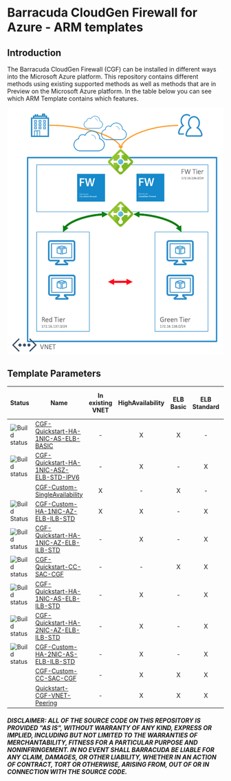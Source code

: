 # Barracuda CloudGen Firewall for Azure - ARM templates

## Introduction

The Barracuda CloudGen Firewall (CGF) can be installed in different ways into the Microsoft Azure platform. This repository contains different methods using existing supported methods as well as methods that are in Preview on the Microsoft Azure platform. In the table below you can see which ARM Template contains which features.

![Network diagram](CGF-Quickstart-HA-1NIC-AS-ELB-ILB-STD/images/cgf-ha-1nic-elb-ilb.png)

## Template Parameters
| Status | Name | In existing VNET | HighAvailability | ELB Basic | ELB Standard | ILB with HA Ports | Availability Zones | 1 NIC | 2 NIC | IPV6
|---|---|:---:|:---:|:---:|:---:|:---:|:---:|:---:|:---:|:---:
| ![Build status](https://dev.azure.com/gallen0262/cudasedevops/_apis/build/status/CGF-Quickstart-HA-1NIC-AS-ELB-BASIC?branchName=master) | [CGF-Quickstart-HA-1NIC-AS-ELB-BASIC](https://github.com/barracudanetworks/ngf-azure-templates/tree/master/contrib/CGF-Quickstart-HA-1NIC-AS-ELB-BASIC) | - | X | X | - | - | - | - | X | -
| ![Build status](https://dev.azure.com/gallen0262/cudasedevops/_apis/build/status/CGF-Quickstart-HA-1NIC-ASZ-ELB-STD-IPV6) | [CGF-Quickstart-HA-1NIC-ASZ-ELB-STD-IPV6](https://github.com/barracudanetworks/ngf-azure-templates/tree/master/contrib/CGF-Quickstart-HA-1NIC-ASZ-ELB-STD-IPV6) | - | X | - | X | X | X | X | - | X
| | [CGF-Custom-SingleAvailability](https://github.com/barracudanetworks/ngf-azure-templates/tree/master/contrib/CGF-Custom-SingleAvailability) | X | - | X | - | - | - | - | X | -
| ![Build Status](https://dev.azure.com/gallen0262/cudasedevops/_apis/build/status/CGF-Custom-HA-1NIC-AZ-ELB-ILB-STD) | [CGF-Custom-HA-1NIC-AZ-ELB-ILB-STD](https://github.com/barracudanetworks/ngf-azure-templates/tree/master/contrib/CGF-Custom-HA-1NIC-AZ-ELB-ILB-STD) | X | X | - | X | X | X | X | - | -
| ![Build status](https://dev.azure.com/gallen0262/cudasedevops/_apis/build/status/CGF-Quickstart-HA-1NIC-AZ-ELB-ILB-STD) | [CGF-Quickstart-HA-1NIC-AZ-ELB-ILB-STD](https://github.com/barracudanetworks/ngf-azure-templates/tree/master/contrib/CGF-Quickstart-HA-1NIC-AZ-ELB-ILB-STD) | - | X | - | X | X | X | X | - | -
| ![Build status](https://dev.azure.com/gallen0262/cudasedevops/_apis/build/status/CGF-Quickstart-CC-SAC-CGF) | [CGF-Quickstart-CC-SAC-CGF](https://github.com/barracudanetworks/ngf-azure-templates/tree/master/contrib/CGF-Quickstart-CC-SAC-CGF) |- |-| X | X | X | - |X | - | -
| ![Build status](https://dev.azure.com/gallen0262/cudasedevops/_apis/build/status/CGF-Quickstart-HA-1NIC-AS-ELB-ILB-STD) | [CGF-Quickstart-HA-1NIC-AS-ELB-ILB-STD](https://github.com/barracudanetworks/ngf-azure-templates/tree/master/contrib/CGF-Quickstart-HA-1NIC-AS-ELB-ILB-STD) | - | X | - | X | - | - | X | - | -
| ![Build status](https://dev.azure.com/gallen0262/cudasedevops/_apis/build/status/CGF-Quickstart-HA-2NIC-AZ-ELB-ILB-STD) | [CGF-Quickstart-HA-2NIC-AZ-ELB-ILB-STD](https://github.com/barracudanetworks/ngf-azure-templates/tree/master/contrib/CGF-Quickstart-HA-2NIC-AZ-ELB-ILB-STD) | - | X | - | X | X | X | - | X | -
| ![Build status](https://dev.azure.com/gallen0262/cudasedevops/_apis/build/status/CGF-Custom-HA-2NIC-AS-ELB-ILB-STD) | [CGF-Custom-HA-2NIC-AS-ELB-ILB-STD](https://github.com/barracudanetworks/ngf-azure-templates/tree/master/contrib/CGF-Custom-HA-2NIC-AS-ELB-ILB-STD) | - | X | - | X | X | - | - | X | -
|  | [CGF-Custom-CC-SAC-CGF](https://github.com/barracudanetworks/ngf-azure-templates/tree/master/contrib/CGF-Custom-CC-SAC-CGF) | - | X | X | X | X | - | X | - | -
|   | [Quickstart-CGF-VNET-Peering](https://github.com/barracudanetworks/ngf-azure-templates/tree/master/contrib/Quickstart-CGF-VNET-Peering) | - | X | X | X | X | - | X | - | -

##### DISCLAIMER: ALL OF THE SOURCE CODE ON THIS REPOSITORY IS PROVIDED "AS IS", WITHOUT WARRANTY OF ANY KIND, EXPRESS OR IMPLIED, INCLUDING BUT NOT LIMITED TO THE WARRANTIES OF MERCHANTABILITY, FITNESS FOR A PARTICULAR PURPOSE AND NONINFRINGEMENT. IN NO EVENT SHALL BARRACUDA BE LIABLE FOR ANY CLAIM, DAMAGES, OR OTHER LIABILITY, WHETHER IN AN ACTION OF CONTRACT, TORT OR OTHERWISE, ARISING FROM, OUT OF OR IN CONNECTION WITH THE SOURCE CODE. #####


